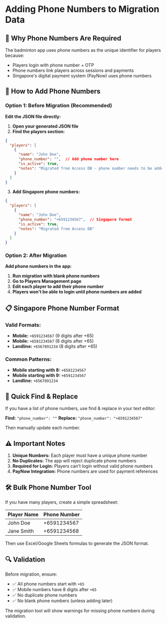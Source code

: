 # Adding Phone Numbers to Migration Data

## 📱 Why Phone Numbers Are Required

The badminton app uses phone numbers as the unique identifier for players because:
- Players login with phone number + OTP
- Phone numbers link players across sessions and payments
- Singapore's digital payment system (PayNow) uses phone numbers

## 🔧 How to Add Phone Numbers

### Option 1: Before Migration (Recommended)

**Edit the JSON file directly:**

1. **Open your generated JSON file**
2. **Find the players section:**
```json
{
  "players": [
    {
      "name": "John Doe",
      "phone_number": "",  // Add phone number here
      "is_active": true,
      "notes": "Migrated from Access DB - phone number needs to be added"
    }
  ]
}
```

3. **Add Singapore phone numbers:**
```json
{
  "players": [
    {
      "name": "John Doe", 
      "phone_number": "+6591234567",  // Singapore format
      "is_active": true,
      "notes": "Migrated from Access DB"
    }
  ]
}
```

### Option 2: After Migration

**Add phone numbers in the app:**

1. **Run migration with blank phone numbers**
2. **Go to Players Management page**
3. **Edit each player to add their phone number**
4. **Players won't be able to login until phone numbers are added**

## 📋 Singapore Phone Number Format

### Valid Formats:
- **Mobile:** `+6591234567` (9 digits after +65)
- **Mobile:** `+6581234567` (8 digits after +65) 
- **Landline:** `+6567891234` (8 digits after +65)

### Common Patterns:
- **Mobile starting with 8:** `+6581234567`
- **Mobile starting with 9:** `+6591234567`
- **Landline:** `+6567891234`

## 🔄 Quick Find & Replace

If you have a list of phone numbers, use find & replace in your text editor:

**Find:** `"phone_number": ""`
**Replace:** `"phone_number": "+6591234567"`

Then manually update each number.

## ⚠️ Important Notes

1. **Unique Numbers:** Each player must have a unique phone number
2. **No Duplicates:** The app will reject duplicate phone numbers
3. **Required for Login:** Players can't login without valid phone numbers
4. **PayNow Integration:** Phone numbers are used for payment references

## 🛠️ Bulk Phone Number Tool

If you have many players, create a simple spreadsheet:

| Player Name | Phone Number |
|-------------|-------------|
| John Doe    | +6591234567 |
| Jane Smith  | +6591234568 |

Then use Excel/Google Sheets formulas to generate the JSON format.

## 🔍 Validation

Before migration, ensure:
- ✅ All phone numbers start with `+65`
- ✅ Mobile numbers have 8 digits after `+65`
- ✅ No duplicate phone numbers
- ✅ No blank phone numbers (unless adding later)

The migration tool will show warnings for missing phone numbers during validation.